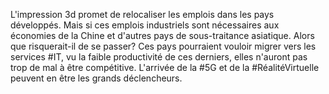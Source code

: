 L'impression 3d promet de relocaliser les emplois dans les pays développés. Mais si ces emplois industriels sont nécessaires aux économies de la Chine et d'autres pays de sous-traitance asiatique. Alors que risquerait-il de se passer? Ces pays pourraient vouloir migrer vers les services #IT, vu la faible productivité de ces derniers, elles n'auront pas trop de mal à être compétitive. L'arrivée de la #5G et de la #RéalitéVirtuelle peuvent en être les grands déclencheurs.
